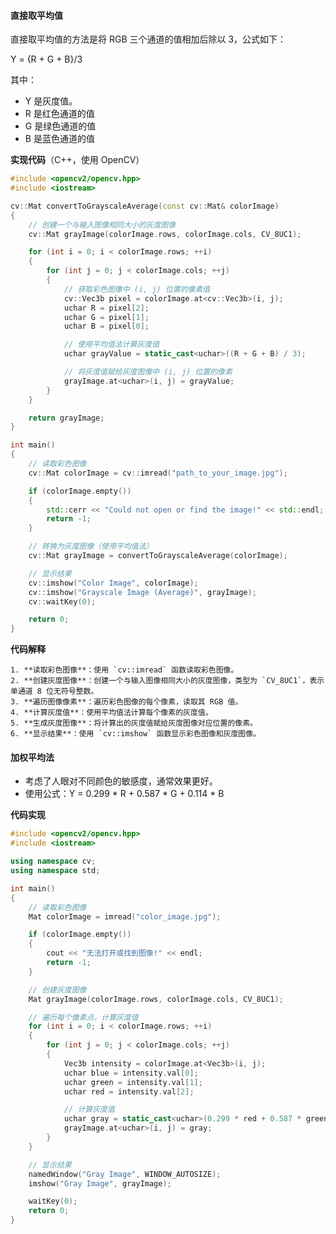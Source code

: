#### 直接取平均值

直接取平均值的方法是将 RGB 三个通道的值相加后除以 3，公式如下：

  Y = {R + G + B}/3

其中：
- Y 是灰度值。
- R 是红色通道的值
- G 是绿色通道的值
- B 是蓝色通道的值

 **实现代码**（C++，使用 OpenCV）

```cpp
#include <opencv2/opencv.hpp>
#include <iostream>

cv::Mat convertToGrayscaleAverage(const cv::Mat& colorImage) 
{
    // 创建一个与输入图像相同大小的灰度图像
    cv::Mat grayImage(colorImage.rows, colorImage.cols, CV_8UC1);

    for (int i = 0; i < colorImage.rows; ++i) 
    {
        for (int j = 0; j < colorImage.cols; ++j) 
        {
            // 获取彩色图像中 (i, j) 位置的像素值
            cv::Vec3b pixel = colorImage.at<cv::Vec3b>(i, j);
            uchar R = pixel[2];
            uchar G = pixel[1];
            uchar B = pixel[0];

            // 使用平均值法计算灰度值
            uchar grayValue = static_cast<uchar>((R + G + B) / 3);

            // 将灰度值赋给灰度图像中 (i, j) 位置的像素
            grayImage.at<uchar>(i, j) = grayValue;
        }
    }

    return grayImage;
}

int main() 
{
    // 读取彩色图像
    cv::Mat colorImage = cv::imread("path_to_your_image.jpg");

    if (colorImage.empty()) 
    {
        std::cerr << "Could not open or find the image!" << std::endl;
        return -1;
    }

    // 转换为灰度图像（使用平均值法）
    cv::Mat grayImage = convertToGrayscaleAverage(colorImage);

    // 显示结果
    cv::imshow("Color Image", colorImage);
    cv::imshow("Grayscale Image (Average)", grayImage);
    cv::waitKey(0);

    return 0;
}
```

 **代码解释**

    1. **读取彩色图像**：使用 `cv::imread` 函数读取彩色图像。
    2. **创建灰度图像**：创建一个与输入图像相同大小的灰度图像，类型为 `CV_8UC1`，表示单通道 8 位无符号整数。
    3. **遍历图像像素**：遍历彩色图像的每个像素，读取其 RGB 值。
    4. **计算灰度值**：使用平均值法计算每个像素的灰度值。
    5. **生成灰度图像**：将计算出的灰度值赋给灰度图像对应位置的像素。
    6. **显示结果**：使用 `cv::imshow` 函数显示彩色图像和灰度图像。


#### 加权平均法

  - 考虑了人眼对不同颜色的敏感度，通常效果更好。
  - 使用公式：Y = 0.299 * R + 0.587 * G + 0.114 * B 

**代码实现**

```cpp
#include <opencv2/opencv.hpp>
#include <iostream>

using namespace cv;
using namespace std;

int main() 
{
    // 读取彩色图像
    Mat colorImage = imread("color_image.jpg");

    if (colorImage.empty()) 
    {
        cout << "无法打开或找到图像!" << endl;
        return -1;
    }

    // 创建灰度图像
    Mat grayImage(colorImage.rows, colorImage.cols, CV_8UC1);

    // 遍历每个像素点，计算灰度值
    for (int i = 0; i < colorImage.rows; ++i) 
    {
        for (int j = 0; j < colorImage.cols; ++j) 
        {
            Vec3b intensity = colorImage.at<Vec3b>(i, j);
            uchar blue = intensity.val[0];
            uchar green = intensity.val[1];
            uchar red = intensity.val[2];

            // 计算灰度值
            uchar gray = static_cast<uchar>(0.299 * red + 0.587 * green + 0.114 * blue);
            grayImage.at<uchar>(i, j) = gray;
        }
    }

    // 显示结果
    namedWindow("Gray Image", WINDOW_AUTOSIZE);
    imshow("Gray Image", grayImage);

    waitKey(0);
    return 0;
}

```
